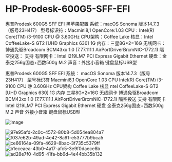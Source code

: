 # HP-Prodesk-600G5-SFF-EFI
惠普Prodesk 600G5 SFF EFI 黑苹果配置
系统：macOS Sonoma 版本14.7.3（版号23H417）
型号标识符：Macmini8,1
OpenCore:1.03
CPU：Intel(R) Core(TM) i3-9100 CPU @ 3.60GHz
CPU架构：Coffee Lake
核显：Intel CoffeeLake-S GT2 [UHD Graphics 630] 1G
内存：三星8G*2=16G
无线网卡：博通免驱Broadcom BCM43xx 1.0 (7.77.111.1 AirPortDriverBrcmNIC-1772.1)
隔空投送：	支持
有限网卡：Intel I219LM7 PCI Express Gigabit Ethernet
硬盘：金泰克256g固态+西数500g M.2
声音：外接小音箱
键盘鼠标USB型

惠普Prodesk 600G5 SFF EFI	
系统：	macOS Sonoma 版本14.7.3（版号23H417）
型号标识符	Macmini8,1
OpenCore	1.03
CPU	Intel(R) Core(TM) i3-9100 CPU @ 3.60GHz
CPU架构	Coffee Lake
核显	ntel CoffeeLake-S GT2 [UHD Graphics 630] 1G
内存	三星8G*2=16G
无线网卡	博通免驱Broadcom BCM43xx 1.0 (7.77.111.1 AirPortDriverBrcmNIC-1772.1)
隔空投送	支持
有限网卡	Intel I219LM7 PCI Express Gigabit Ethernet
硬盘	金泰克256g固态+西数500g M.2
声音	外接小音箱
	键盘鼠标USB型
 
 
 
 ![image](https://github.com/user-attachments/assets/d27f345d-435f-49be-9a8b-842314881f2a)

![97e95afd-2c0c-4572-80b8-5d054ea804a7](https://github.com/user-attachments/assets/7c1f7214-2973-4547-b74d-f0d053c2c1c9)
![f037e62b-49ad-4e42-8a91-e53777b9bca5](https://github.com/user-attachments/assets/3d4a8d52-ca1e-4664-8385-ff9ef75e356b)
![ce66164a-09fa-4629-8bac-3f735c5379ff](https://github.com/user-attachments/assets/a3e3df9a-2357-427e-92cd-b5f3174da625)
![b1eceaea-43b0-4a17-afc5-3e9f0daece8b](https://github.com/user-attachments/assets/e9883120-f48a-4e3a-bb21-8150945d2a0b)
![ad28e7f0-4d95-41fa-bb6d-4e44bb35b132](https://github.com/user-attachments/assets/455edc7a-cf9c-4057-b025-8805f75f6a40)
